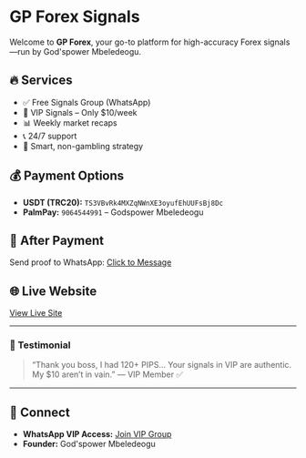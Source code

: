 # GP Forex Signals

Welcome to **GP Forex**, your go-to platform for high-accuracy Forex signals—run by God'spower Mbeledeogu.

## 🔥 Services

- ✅ Free Signals Group (WhatsApp)
- 💎 VIP Signals – Only $10/week
- 📊 Weekly market recaps
- 📞 24/7 support
- 🧠 Smart, non-gambling strategy

## 💰 Payment Options

- **USDT (TRC20):** `TS3VBvRk4MXZqNWnXE3oyufEhUUFsBj8Dc`
- **PalmPay:** `9064544991` – Godspower Mbeledeogu

## 📩 After Payment

Send proof to WhatsApp: [Click to Message](https://wa.me/2349064544991)

## 🌐 Live Website

[View Live Site](gp_forex_with_image.zip)

---

### 📸 Testimonial

> “Thank you boss, I had 120+ PIPS... Your signals in VIP are authentic. My $10 aren’t in vain.” — VIP Member ✅

---

## 🤝 Connect

- **WhatsApp VIP Access:** [Join VIP Group](https://chat.whatsapp.com/EDfw9ahpaRJErc077KFOQI)
- **Founder:** God'spower Mbeledeogu

